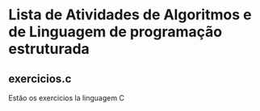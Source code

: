 # Lista de Atividades de Algoritmos e de Linguagem de programação estruturada

## exercicios.c
Estão os exercicios la linguagem C

